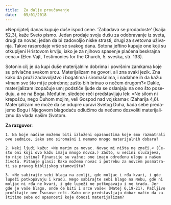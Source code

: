 ```yaml
---
title:  Za da­lje pro­u­ča­va­nje
date:   05/01/2018
---
```


»Ne­pri­ja­te­lj da­nas ku­pu­je duše is­pod cene. ‘Za­ba­da­va se pro­da­do­ste’ (Isa­i­ja 52,3), kaže Sve­to pi­smo. Je­dan pro­da­je svo­ju dušu za odo­bra­va­nje iz sve­ta, dru­gi za no­vac; je­dan da bi za­do­vo­ljio ni­ske stra­sti, dru­gi za sve­tov­na uži­va­nja. Ta­kve ras­pro­da­je vrše se sva­kog dana. So­to­na jef­ti­no ku­pu­je one koji su ot­ku­plje­ni Hri­sto­vom kr­vlju, iako je za nji­ho­vo spa­se­nje pla­će­na bes­kraj­na cena.« (Elen Vajt, Te­sti­mo­ni­es for the Church, 5. sve­ska, str. 133).

So­to­nin cilj je da kupi duše ma­te­ri­jal­nim do­bri­ma i po­vr­šnim zam­ka­ma koje su pri­vlač­ne sva­kom srcu. Ma­te­ri­ja­li­zam ne go­vo­ri, ali zna sva­ki je­zik. Zna kako da pru­ži za­do­volj­stvo i bo­ga­ti­ma i si­ro­ma­šni­ma, i na­dah­ne ih da kažu: »Imam sve što mi je po­treb­no; za­što bih bri­nuo o ne­čem dru­gom?« Da­kle, ma­te­ri­ja­li­zam iz­o­pa­ču­je um; pod­sti­če lju­de da se osla­nja­ju na ono što po­se­du­ju, a ne na Boga. Me­đu­tim, sle­de­će reči pred­sta­vlja­ju lek: »Ne si­lom ni kre­po­šću, nego Du­hom mo­jim, veli Go­spod nad voj­ska­ma« (Za­ha­ri­ja 4,6). Ma­te­ri­ja­li­zam ne može da se odu­pre upra­vi Sve­tog Duha, kada sebe pre­da­je­mo Bogu i Nje­go­vom bla­go­da­ću odlu­či­mo da ne­će­mo do­zvo­li­ti ma­te­ri­ja­li­zmu da vla­da na­šim ži­vo­tom.

**Za raz­go­vor**:

`1. Na koje na­či­ne mo­že­mo biti izlo­že­ni opa­sno­sti­ma koje smo ra­zma­tra­li ove sed­mi­ce, iako smo si­ro­ma­šni i ne­ma­mo mno­go ma­te­ri­jal­nih do­ba­ra?`

`2. Neki lju­di kažu: »Ne ma­rim za no­vac. No­vac mi ni­šta ne zna­či.« (Če­sto oni koji ovo kažu ima­ju mno­go nov­ca.) Za­što, u ve­ći­ni slu­ča­je­va, to nije isti­na? Fi­nan­si­je su va­žne; one ima­ju odre­đe­nu ulo­gu u na­šem ži­vo­tu. Pi­ta­nje gla­si: Kako mo­že­mo no­vac i po­tre­bu za nov­cem po­sma­tra­ti sa pra­vog bi­blij­skog sta­no­vi­šta?`

`3. »Ne sa­bi­raj­te sebi bla­ga na ze­mlji, gde mo­ljac i rđa kva­ri, i gde lu­pe­ži pot­ko­pa­va­ju i kra­du. Nego sa­bi­raj­te sebi bla­go na Nebu, gde ni mo­ljac ni rđa ne kva­ri, i gde lu­pe­ži ne pot­ko­pa­va­ju i ne kra­du. Jer gde je vaše bla­go, onde će biti i srce vaše« (Ma­tej 6,19-21). Pa­žlji­vo pro­či­taj­te ove Isu­so­ve reči. Kako one pred­sta­vlja­ju do­bar na­čin da za­šti­ti­mo sebe od opa­sno­sti koje do­no­si ma­te­ri­ja­li­zam?`
